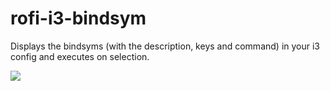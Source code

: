 # rofi-i3-bindsym

Displays the bindsyms (with the description, keys and command) in your i3 config and executes on selection.

![](https://i.imgur.com/xKIPLeV.gif)